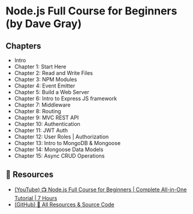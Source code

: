 # Node.js Full Course for Beginners (by Dave Gray)

## Chapters

*  Intro
* Chapter 1: Start Here
* Chapter 2: Read and Write Files
* Chapter 3: NPM Modules
* Chapter 4: Event Emitter
* Chapter 5: Build a Web Server
* Chapter 6: Intro to Express JS framework
* Chapter 7: Middleware
* Chapter 8: Routing
* Chapter 9: MVC REST API
* Chapter 10: Authentication
* Chapter 11: JWT Auth
* Chapter 12: User Roles | Authorization
* Chapter 13: Intro to MongoDB & Mongoose
* Chapter 14: Mongoose Data Models
* Chapter 15: Async CRUD Operations



## 🔖 Resources
* [(YouTube) 📺  Node.js Full Course for Beginners | Complete All-in-One Tutorial | 7 Hours
](https://www.youtube.com/watch?v=f2EqECiTBL8)
* [(GitHub)
🔗 All Resources & Source Code](https://github.com/gitdagray/node_js_resources)
